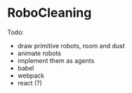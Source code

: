 # RoboCleaning

Todo:

- draw primitive robots, room and dust
- animate robots
- implement them as agents
- babel
- webpack
- react (?)
